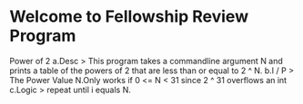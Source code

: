 # Welcome to Fellowship Review Program
Power of 2
            a.Desc ­> This program takes a command­line argument N and prints a table of the powers of 2 that are less than or equal to 2 ^ N.
            b.I / P ­> The Power Value N.Only works if 0 <= N < 31 since 2 ^ 31 overflows an int
            c.Logic ­> repeat until i equals N.
